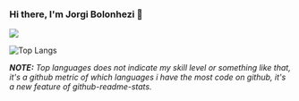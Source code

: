 ### Hi there, I'm Jorgi Bolonhezi 👋
<a href="https://github.com/anuraghazra/github-readme-stats">
<img align="center" src="https://vercel-instance-holyblade.vercel.app/api?username=holyblade&show_icons=true&theme=tokyonight&count_private=true&hide=stars,issues" />
</a>

 ![Top Langs](https://vercel-instance-holyblade.vercel.app/api/top-langs/?username=holyblade&theme=tokyonight&count_private=true&langs_count=8&layout=compact)

***NOTE:*** *Top languages does not indicate my skill level or something like that, it's a github metric of which languages i have the most code on github, it's a new feature of github-readme-stats.*
